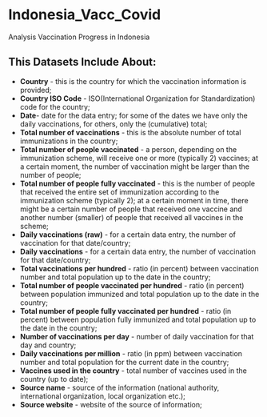 # Indonesia_Vacc_Covid
Analysis Vaccination Progress in Indonesia


## This Datasets Include About:

* **Country** - this is the country for which the vaccination information is provided;     
* **Country ISO Code** - ISO(International Organization for Standardization) code for the country;   
* **Date**- date for the data entry; for some of the dates we have only the daily vaccinations, for others, only the (cumulative) total;   
* **Total number of vaccinations** - this is the absolute number of total immunizations in the country;  
* **Total number of people vaccinated** - a person, depending on the immunization scheme, will receive one or more (typically 2) vaccines; at a certain moment, the number of vaccination might be larger than the number of people;  
* **Total number of people fully vaccinated** - this is the number of people that received the entire set of immunization according to the immunization scheme (typically 2); at a certain moment in time, there might be a certain number of people that received one vaccine and another number (smaller) of people that received all vaccines in the scheme;  
* **Daily vaccinations (raw)** - for a certain data entry, the number of vaccination for that date/country;  
* **Daily vaccinations** - for a certain data entry, the number of vaccination for that date/country;  
* **Total vaccinations per hundred** - ratio (in percent) between vaccination number and total population up to the date in the country;  
* **Total number of people vaccinated per hundred** - ratio (in percent) between population immunized and total population up to the date in the country;  
* **Total number of people fully vaccinated per hundred** - ratio (in percent) between population fully immunized and total population up to the date in the country;   
* **Number of vaccinations per day** - number of daily vaccination for that day and country;   
* **Daily vaccinations per million** -  ratio (in ppm) between vaccination number and total population for the current date in the country;    
* **Vaccines used in the country** - total number of vaccines used in the country (up to date);    
* **Source name** - source of the information (national authority, international organization, local organization etc.);   
* **Source website** - website of the source of information;  
